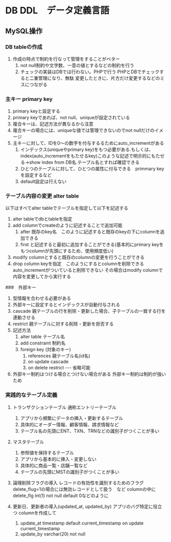 # DB DDL　データ定義言語
## MySQL操作

### DB tableの作成
1. 作成の時点で制約を行なって管理をすることがベター
   1. not null制約や文字数、一意の値とするなどの制約を行う
   2. チェックの実装はDBでは行わない。PHPで行う
      PHPとDBでチェックすると二重管理になり、無駄
      変更したときに、片方だけ変更するなどのミスにつながる
### 主キー primary key
1. primary keyと設定する
2. primary keyであれば、not null、uniqueが設定されている
3. 複合キーは、記述方法が異なるから注意
4. 複合キーの場合には、uniqueな値では管理できないのでnot nullだけのイメージ
5. 主キーに対して、IDを0〜の数字を付与するるためにauto_incrementがある
   1. インデックス(uniqueやprimary key)をもつ必要がある.もしくは、index(auto_incrementをもたせるkey)このような記述で明示的にもたせる→show index from DB名.テーブル名とすれば確認できる
   2. ひとつのテーブルに対して、ひとつの属性に付与できる　primmary keyを設定するなど
   3. default設定は行えない
### テーブル内容の変更 alter table
以下はすべてalter tableでテーブルを指定して以下を記述する
1. alter tableでdbとtableを指定
2. add columnでcreateのように記述することで追加可能
   1. after 既存のkey名　このように記述すると既存のkeyの下にcolumnを追加できる
   2. first と記述すると最初に追加することができる(基本的にprimary keyをもつcolumnが先頭にするため、使用頻度低い)
3. modify columnとすると既存のcolumnの変更を行うことができる
4. drop column keyを指定　このようにするとcolumnを削除できる
   auto_incrementがついていると削除できない
   その場合はmodify columnで内容を変更してから実行する

###　外部キー
1. 型情報を合わせる必要がある
2. 外部キーに設定するとインデックスが自動付与される
3. cascade 親テーブルの行を削除・更新した場合、子テーブルの一致する行を連動させる
4. restrict 親テーブルに対する削除・更新を拒否する
5. 記述方法
   1. alter table テーブル名
   2. add constraint 制約名
   3. foreign key (対象のキー)
      1. references 親テーブル名(id名)
      2. on update cascade
      3. on delete restrict --- 省略可能
6. 外部キー制約はつける場合とつけない場合がある
   外部キー制約は制約が強いため

### 実践的なテーブル定義
1. トランザクションテーブル 通称エントリーテーブル
   1. アプリから頻繁にデータの挿入・更新するテーブル
   2. 具体的にオーダー情報、顧客情報、請求情報など
   3. テーブル名の先頭にENT、TXN、TRNなどの識別子がつくことが多い


2. マスタテーブル
   1. 参照値を保持するテーブル
   2. アプリから基本的に挿入・変更しない
   3. 具体的に商品一覧・店舗一覧など
   4. テーブルの先頭にMSTの識別子がつくことが多い

3. 論理削除フラグの導入
   レコードの有効性を識別するためのフラグ
   delete_flug=1の場合には無効レコードとして扱う　など
   columnの中に delete_flg int(1) not null default 0などのように

4. 更新日、更新者の導入(updated_at, updated_by)
   アプリのバグ特定に役立つ
   columnを作成して
   1. update_at timestamp default current_timestamp on update current_timestamp
   2. update_by varchar(20) not null